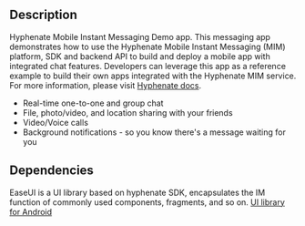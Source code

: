 ## Description
Hyphenate Mobile Instant Messaging Demo app. This messaging app demonstrates how to use the Hyphenate Mobile Instant Messaging (MIM) platform, SDK and backend API to build and deploy a mobile app with integrated chat features. Developers can leverage this app as a reference example to build their own apps integrated with the Hyphenate MIM service. 
For more information, please visit [Hyphenate docs](https://docs.hyphenate.io).

- Real-time one-to-one and group chat
- File, photo/video, and location sharing with your friends
- Video/Voice calls
- Background notifications - so you know there's a message waiting for you


## Dependencies
EaseUI is a UI library based on hyphenate SDK, encapsulates the IM function of commonly used components, fragments, and so on. [UI library for Android](https://github.com/HyphenateInc/Hyphenate-EaseUI-Android)
